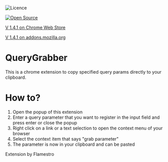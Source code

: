 ![Licence](https://img.shields.io/github/license/flamestro/query-grabber)

[![Open Source](https://badges.frapsoft.com/os/v1/open-source.svg?v=103)](https://opensource.org/)

[V 1.4.1 on Chrome Web Store](https://chrome.google.com/webstore/detail/query-grabber/laihdmndcnfpddojmbmablbkngbojmea)

[V 1.4.1 on addons.mozilla.org](https://addons.mozilla.org/de/firefox/addon/query-grabber/)
# QueryGrabber
This is a chrome extension to copy specified query params directly to your clipboard.

# How to?
1. Open the popup of this extension
2. Enter a query parameter that you want to register in the input field and press enter or close the popup
3. Right click on a link or a text selection to open the context menu of your browser
4. Select the context item that says "grab parameter"
5. The parameter is now in your clipboard and can be pasted

Extension by Flamestro
